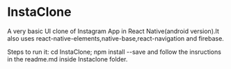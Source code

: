 # InstaClone
A very basic UI clone of Instagram App in React Native(android version).It also uses react-native-elements,native-base,react-navigation and firebase.

Steps to run it:
cd InstaClone;
npm install --save and follow the insructions in the readme.md inside Instaclone folder.


